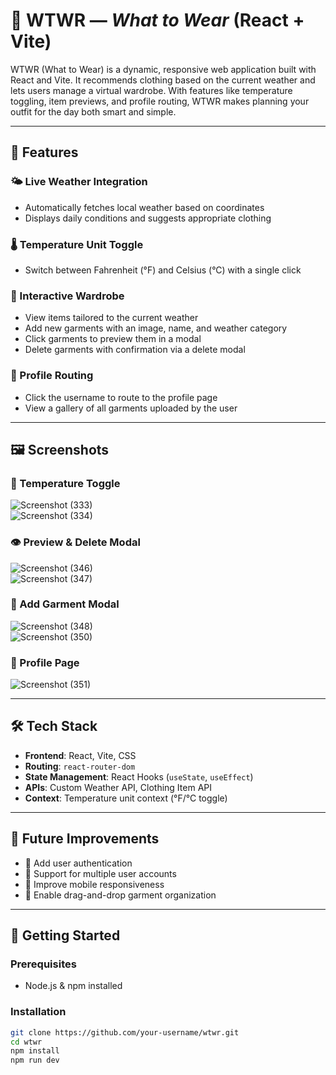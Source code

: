 # 👗 WTWR — *What to Wear* (React + Vite)

WTWR (What to Wear) is a dynamic, responsive web application built with React and Vite. It recommends clothing based on the current weather and lets users manage a virtual wardrobe. With features like temperature toggling, item previews, and profile routing, WTWR makes planning your outfit for the day both smart and simple.

---

## 🌟 Features

### 🌤 Live Weather Integration
- Automatically fetches local weather based on coordinates
- Displays daily conditions and suggests appropriate clothing

### 🌡 Temperature Unit Toggle
- Switch between Fahrenheit (°F) and Celsius (°C) with a single click

### 👕 Interactive Wardrobe
- View items tailored to the current weather
- Add new garments with an image, name, and weather category
- Click garments to preview them in a modal
- Delete garments with confirmation via a delete modal

### 👤 Profile Routing
- Click the username to route to the profile page
- View a gallery of all garments uploaded by the user

---

## 🖼 Screenshots

### 🔁 Temperature Toggle  
![Screenshot (333)](https://github.com/user-attachments/assets/b782cb43-f173-4f7e-8e49-4a765c426ea3)  
![Screenshot (334)](https://github.com/user-attachments/assets/28549761-d22a-46bf-9bce-a66429dd23bc)

### 👁️ Preview & Delete Modal  
![Screenshot (346)](https://github.com/user-attachments/assets/0fb28d8c-0ae7-4212-a47a-f8adb2b2f1f4)  
![Screenshot (347)](https://github.com/user-attachments/assets/2b2a86ce-ccf8-40f4-b03b-94a62ddb4c0a)

### 👕 Add Garment Modal  
![Screenshot (348)](https://github.com/user-attachments/assets/0f9abf28-2796-4530-9c0e-624cdef6a1a9)  
![Screenshot (350)](https://github.com/user-attachments/assets/adffa3be-9bc4-4e60-9d7c-770b22cde7ce)

### 👤 Profile Page  
![Screenshot (351)](https://github.com/user-attachments/assets/fe7609d2-311a-43a9-8fe4-179099c9b7d5)

---

## 🛠 Tech Stack

- **Frontend**: React, Vite, CSS
- **Routing**: `react-router-dom`
- **State Management**: React Hooks (`useState`, `useEffect`)
- **APIs**: Custom Weather API, Clothing Item API
- **Context**: Temperature unit context (°F/°C toggle)

---

## 📌 Future Improvements

- 🔐 Add user authentication
- 👥 Support for multiple user accounts
- 📱 Improve mobile responsiveness
- 🎯 Enable drag-and-drop garment organization

---

## 🚀 Getting Started

### Prerequisites
- Node.js & npm installed

### Installation
```bash
git clone https://github.com/your-username/wtwr.git
cd wtwr
npm install
npm run dev

